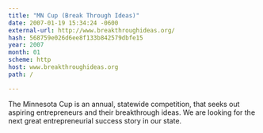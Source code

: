 ```yaml
---
title: "MN Cup (Break Through Ideas)"
date: 2007-01-19 15:34:24 -0600
external-url: http://www.breakthroughideas.org/
hash: 568759e026d6ee8f133b842579dbfe15
year: 2007
month: 01
scheme: http
host: www.breakthroughideas.org
path: /

---
```


The Minnesota Cup is an annual, statewide competition, that seeks out aspiring entrepreneurs and their breakthrough ideas. We are looking for the next great entrepreneurial success story in our state.
